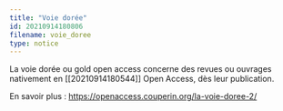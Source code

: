 ```yaml
---
title: "Voie dorée"
id: 20210914180806
filename: voie_doree
type: notice
---
```


La voie dorée ou gold open access concerne des revues ou ouvrages nativement en [[20210914180544]] Open Access, dès leur publication.

En savoir plus : <https://openaccess.couperin.org/la-voie-doree-2/>

